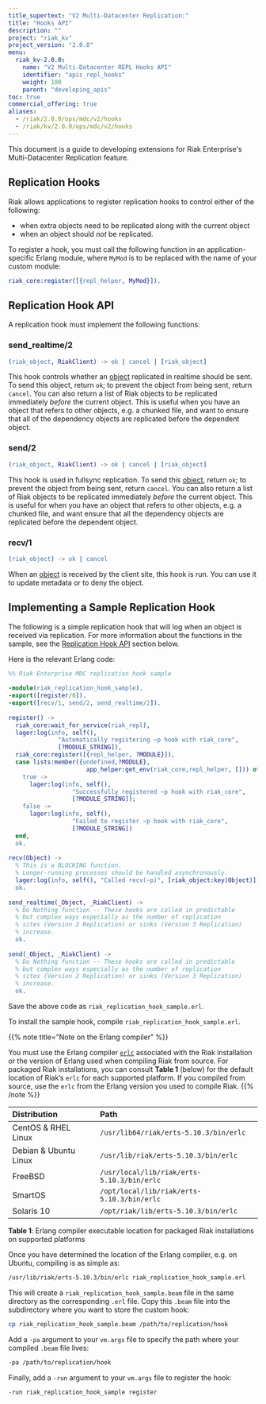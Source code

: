 ```yaml
---
title_supertext: "V2 Multi-Datacenter Replication:"
title: "Hooks API"
description: ""
project: "riak_kv"
project_version: "2.0.0"
menu:
  riak_kv-2.0.0:
    name: "V2 Multi-Datacenter REPL Hooks API"
    identifier: "apis_repl_hooks"
    weight: 100
    parent: "developing_apis"
toc: true
commercial_offering: true
aliases:
  - /riak/2.0.0/ops/mdc/v2/hooks
  - /riak/kv/2.0.0/ops/mdc/v2/hooks
---
```

[object]: https://github.com/basho/riak_kv/blob/master/src/riak_object.erl 

This document is a guide to developing extensions for Riak Enterprise's
Multi-Datacenter Replication feature.

## Replication Hooks

Riak allows applications to register replication hooks to control
either of the following:

* when extra objects need to be replicated along with the current object
* when an object should _not_ be replicated.

To register a hook, you must call the following function in an
application-specific Erlang module, where `MyMod` is to be replaced
with the name of your custom module:

```erlang
riak_core:register([{repl_helper, MyMod}]).
```

## Replication Hook API

A replication hook must implement the following functions:

### send_realtime/2

```erlang
(riak_object, RiakClient) -> ok | cancel | [riak_object]
```

This hook controls whether an [object][object]
replicated in realtime should be sent. To send this object, return `ok`;
to prevent the object from being sent, return `cancel`. You can also
return a list of Riak objects to be replicated immediately *before* the
current object. This is useful when you have an object that refers to
other objects, e.g. a chunked file, and want to ensure that all of the
dependency objects are replicated before the dependent object.
   
### send/2

```erlang
(riak_object, RiakClient) -> ok | cancel | [riak_object]
```

This hook is used in fullsync replication. To send this
[object][object],
return `ok`; to prevent the object from being sent, return `cancel`. You
can also return a list of Riak objects to be replicated immediately
*before* the current object. This is useful for when you have an object
that refers to other objects, e.g. a chunked file, and want ensure that
all the  dependency objects are replicated before the dependent object.

### recv/1

```erlang
(riak_object) -> ok | cancel
```

When an [object][object]
is received by the client site, this hook is run. You can use it to
update metadata or to deny the object.

## Implementing a Sample Replication Hook

The following is a simple replication hook that will log when an object
is received via replication. For more information about the functions in
the sample, see the [Replication Hook API](#replication-hook-api) section below.

Here is the relevant Erlang code:

```erlang
%% Riak Enterprise MDC replication hook sample
 
-module(riak_replication_hook_sample).
-export([register/0]).
-export([recv/1, send/2, send_realtime/2]).
 
register() ->
  riak_core:wait_for_service(riak_repl),
  lager:log(info, self(),
              "Automatically registering ~p hook with riak_core",
              [?MODULE_STRING]),
  riak_core:register([{repl_helper, ?MODULE}]),
  case lists:member({undefined,?MODULE},
                      app_helper:get_env(riak_core,repl_helper, [])) of
    true ->
      lager:log(info, self(),
                  "Successfully registered ~p hook with riak_core",
                  [?MODULE_STRING]);
    false ->
      lager:log(info, self(),
                  "Failed to register ~p hook with riak_core",
                  [?MODULE_STRING])
  end,
  ok.
 
recv(Object) ->
  % This is a BLOCKING function.
  % Longer-running processes should be handled asynchronously.
  lager:log(info, self(), "Called recv(~p)", [riak_object:key(Object)]),
  ok.
  
send_realtime(_Object, _RiakClient) ->
  % Do Nothing function -- These hooks are called in predictable
  % but complex ways especially as the number of replication 
  % sites (Version 2 Replication) or sinks (Version 3 Replication)
  % increase.  
  ok.
 
send(_Object, _RiakClient) ->
  % Do Nothing function -- These hooks are called in predictable
  % but complex ways especially as the number of replication 
  % sites (Version 2 Replication) or sinks (Version 3 Replication)
  % increase.  
  ok.
```

Save the above code as `riak_replication_hook_sample.erl`.

To install the sample hook, compile `riak_replication_hook_sample.erl`.

{{% note title="Note on the Erlang compiler" %}}

[erlc]: http://erlang.org/doc/man/erlc.html
You must use the Erlang compiler [`erlc`][erlc]
associated with the Riak installation or the version of Erlang used when
compiling Riak from source. For packaged Riak installations, you can
consult **Table 1** (below) for the default location of
Riak’s `erlc` for each supported platform. If you compiled
from source, use the `erlc` from the Erlang version you used
to compile Riak.
{{% /note %}}

Distribution | Path
:------------|:----
CentOS & RHEL Linux | `/usr/lib64/riak/erts-5.10.3/bin/erlc` |
Debian & Ubuntu Linux | `/usr/lib/riak/erts-5.10.3/bin/erlc` |
FreeBSD | `/usr/local/lib/riak/erts-5.10.3/bin/erlc` |
SmartOS | `/opt/local/lib/riak/erts-5.10.3/bin/erlc`
Solaris 10 | `/opt/riak/lib/erts-5.10.3/bin/erlc`

**Table 1**: Erlang compiler executable location for packaged Riak
installations on supported platforms

Once you have determined the location of the Erlang compiler, e.g. on
Ubuntu, compiling is as simple as:

```bash
/usr/lib/riak/erts-5.10.3/bin/erlc riak_replication_hook_sample.erl
```

This will create a `riak_replication_hook_sample.beam` file in the same
directory as the corresponding `.erl` file. Copy this `.beam` file into
the subdirectory where you want to store the custom hook:
   
```bash
cp riak_replication_hook_sample.beam /path/to/replication/hook
```
   
Add a `-pa` argument to your `vm.args` file to specify the path where
your compiled `.beam` file lives:

```bash
-pa /path/to/replication/hook
```
   
Finally, add a `-run` argument to your `vm.args` file to register the
hook:

```bash
-run riak_replication_hook_sample register
```

